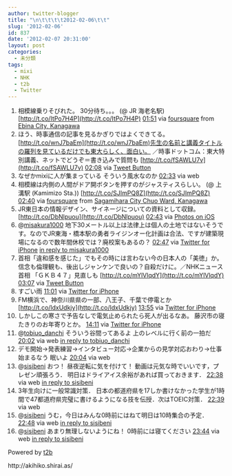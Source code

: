```yaml
---
author: twitter-blogger
title: "\n\t\t\t\t2012-02-06\t\t"
slug: '2012-02-06'
id: 837
date: '2012-02-07 20:31:00'
layout: post
categories:
  - 未分類
tags:
  - mixi
  - NHK
  - t2b
  - Twitter
---
```


<div xmlns:georss="http://www.georss.org/georss">

1.  <span><span>相模線乗りそびれた。 30分待ち。。。 (@ JR 海老名駅) [http://t.co/ItPo7H4P](http://t.co/ItPo7H4P)</span> <span>[<span>01:51</span>](http://twitter.com/o_ob/status/166504348497616896) <span>via [foursquare](http://foursquare.com)</span> from [Ebina City, Kanagawa<span></span>](http://maps.google.com/maps?q=35.45413603,139.38948675)</span></span>
2.  <span><span>ほう、時事通信の記事を見るかぎりではよくできてる。 [http://t.co/wnJ7baEm](http://t.co/wnJ7baEm)先生の名前と講義タイトルの羅列を見ているだけでも東大らしく、面白い。 ／時事ドットコム：東大特別講義、ネットでどうぞ＝書き込みで質問も [http://t.co/fSAWLU7v](http://t.co/fSAWLU7v)</span> <span>[<span>02:08</span>](http://twitter.com/o_ob/status/166508655854882816) <span>via [Tweet Button](http://twitter.com/tweetbutton)</span></span></span>
3.  <span><span>なぜかmixiに人が集まっている そういう風水なのか</span> <span>[<span>02:33</span>](http://twitter.com/o_ob/status/166514913496399872) <span>via web</span></span></span>
4.  <span><span>相模線は内側の人間がドア開ボタンを押すのがジャスティスらしい。 (@ 上溝駅 (Kamimizo Sta.)) [http://t.co/SJImPQ8Z](http://t.co/SJImPQ8Z)</span> <span>[<span>02:40</span>](http://twitter.com/o_ob/status/166516730141753344) <span>via [foursquare](http://foursquare.com)</span> from [Sagamihara City Chuo Ward, Kanagawa<span></span>](http://maps.google.com/maps?q=35.55766871,139.36328351)</span></span>
5.  <span><span>JR東日本の情報デザイン、サイネージについての資料として収録。 [http://t.co/DbNlpuou](http://t.co/DbNlpuou)</span> <span>[<span>02:43</span>](http://twitter.com/o_ob/status/166517279348101120) <span>via [Photos on iOS](http://www.apple.com)</span></span></span>
6.  <span><span>@[misakura1000](http://twitter.com/misakura1000 "misakura1000") 地下30メートル以上は法律上は個人の土地ではないそうです。なのでJR東海・橋本駅の勇者ライジンオー化計画は合法、ですが建築現場になるので数年間休校では？廃校案もあるの？</span> <span>[<span>02:47</span>](http://twitter.com/o_ob/status/166518445054238723) <span>via [Twitter for iPhone](http://twitter.com/#!/download/iphone)</span> [in reply to misakura1000](http://twitter.com/misakura1000/status/166485856838881280)</span></span>
7.  <span><span>首相「違和感を感じた」でもその時には言わない今の日本人の「美徳」か。信念も倫理観も、後出しジャンケンで良いの？自殺だけに。／NHKニュース　首相 「ＧＫＢ４７」見直しも [http://t.co/mYlVlqdY](http://t.co/mYlVlqdY)</span> <span>[<span>03:07</span>](http://twitter.com/o_ob/status/166523416759898112) <span>via [Tweet Button](http://twitter.com/tweetbutton)</span></span></span>
8.  <span><span>すごい雨</span> <span>[<span>11:01</span>](http://twitter.com/o_ob/status/166642812706750465) <span>via [Twitter for iPhone](http://twitter.com/#!/download/iphone)</span></span></span>
9.  <span><span>FM横浜で、神奈川県県の一部、八王子、千葉で停電とか [http://t.co/ldxUdkjy](http://t.co/ldxUdkjy)</span> <span>[<span>13:55</span>](http://twitter.com/o_ob/status/166686593451700224) <span>via [Twitter for iPhone](http://twitter.com/#!/download/iphone)</span></span></span>
10.  <span><span>しかしこの寒さで予告なしで電気止められたら死人が出るなあ。 藤沢市の寝たきりのお年寄りとか。</span> <span>[<span>14:11</span>](http://twitter.com/o_ob/status/166690555370291201) <span>via [Twitter for iPhone](http://twitter.com/#!/download/iphone)</span></span></span>
11.  <span><span>@[tobiuo_danchi](http://twitter.com/tobiuo_danchi "tobiuo_danchi") そういう谷間ってあるよ 上のレベルに行く前の一拍だ</span> <span>[<span>20:02</span>](http://twitter.com/o_ob/status/166778845083611136) <span>via web</span> [in reply to tobiuo_danchi](http://twitter.com/tobiuo_danchi/status/166704669006118912)</span></span>
12.  <span><span>デモ開始→発表練習→インタビュー対応→企業からの見学対応おわり→仕事始まるなう 眠いよ</span> <span>[<span>20:04</span>](http://twitter.com/o_ob/status/166779407145512960) <span>via web</span></span></span>
13.  <span><span>@[sisibeni](http://twitter.com/sisibeni "sisibeni") おつ！ 昼夜逆転に気を付けて！ 動画は元気な時でいいです，プレゼン頑張ろう． 明日はドライアイス余裕があれば買っておきます．</span> <span>[<span>22:38</span>](http://twitter.com/o_ob/status/166818194743496704) <span>via web</span> [in reply to sisibeni](http://twitter.com/sisibeni/status/166812576834007040)</span></span>
14.  <span><span>3年生向けに一般常識対策． 日本の都道府県を17しか書けなかった学生が1時間で47都道府県完璧に書けるようになる技を伝授．次はTOEIC対策．</span> <span>[<span>22:39</span>](http://twitter.com/o_ob/status/166818471894716416) <span>via web</span></span></span>
15.  <span><span>@[sisibeni](http://twitter.com/sisibeni "sisibeni") うむ，今日はみんな0時前にはねて明日は10時集合の予定．</span> <span>[<span>22:48</span>](http://twitter.com/o_ob/status/166820662634233856) <span>via web</span> [in reply to sisibeni](http://twitter.com/sisibeni/status/166820245946896384)</span></span>
16.  <span><span>@[sisibeni](http://twitter.com/sisibeni "sisibeni") あまり無理しないようにね！ 0時前には寝てください</span> <span>[<span>23:44</span>](http://twitter.com/o_ob/status/166834593671024641) <span>via web</span> [in reply to sisibeni](http://twitter.com/sisibeni/status/166820245946896384)</span></span>

</div>

Powered by [t2b](http://t2b.utilz.jp/)

<div>http://akihiko.shirai.as/</div>